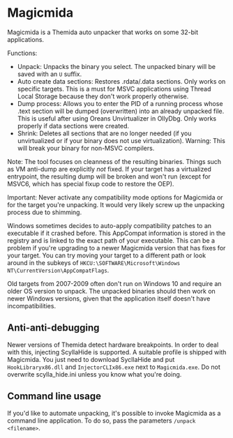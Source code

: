 # Magicmida

Magicmida is a Themida auto unpacker that works on some 32-bit applications.

Functions:
* Unpack: Unpacks the binary you select. The unpacked binary will be saved with an `U` suffix.
* Auto create data sections: Restores .rdata/.data sections. Only works on specific targets. This is a must for MSVC applications using Thread Local Storage because they don't work properly otherwise.
* Dump process: Allows you to enter the PID of a running process whose .text section will be dumped (overwritten) into an already unpacked file. This is useful after using Oreans Unvirtualizer in OllyDbg. Only works properly if data sections were created.
* Shrink: Deletes all sections that are no longer needed (if you unvirtualized or if your binary does not use virtualization). Warning: This will break your binary for non-MSVC compilers.

Note: The tool focuses on cleanness of the resulting binaries. Things such as VM anti-dump are explicitly *not* fixed. If your target has a virtualized entrypoint, the resulting dump will be broken and won't run (except for MSVC6, which has special fixup code to restore the OEP).

Important: Never activate any compatibility mode options for Magicmida or for the target you're unpacking. It would very likely screw up the unpacking process due to shimming.

Windows sometimes decides to auto-apply compatibility patches to an executable if it crashed before. This AppCompat information is stored in the registry and is linked to the exact path of your executable. This can be a problem if you're upgrading to a newer Magicmida version that has fixes for your target. You can try moving your target to a different path or look around in the subkeys of `HKCU:\SOFTWARE\Microsoft\Windows NT\CurrentVersion\AppCompatFlags`.

Old targets from 2007-2009 often don't run on Windows 10 and require an older OS version to unpack. The unpacked binaries should then work on newer Windows versions, given that the application itself doesn't have incompatibilities.

## Anti-anti-debugging

Newer versions of Themida detect hardware breakpoints. In order to deal with this, injecting ScyllaHide is supported. A suitable profile is shipped with Magicmida. You just need to download SycllaHide and put `HookLibraryx86.dll` and `InjectorCLIx86.exe` next to `Magicmida.exe`. Do not overwrite scylla_hide.ini unless you know what you're doing.

## Command line usage

If you'd like to automate unpacking, it's possible to invoke Magicmida as a command line application.
To do so, pass the parameters `/unpack <filename>`.
